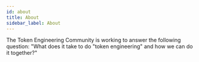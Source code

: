 ```yaml
---
id: about
title: About
sidebar_label: About
---
```


The Token Engineering Community is working to answer the following question: "What does it take to do "token engineering" and how we can do it together?" 


